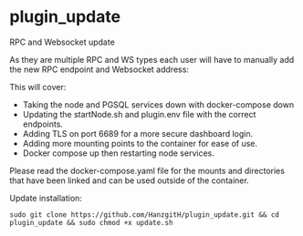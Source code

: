 # plugin_update
RPC and Websocket update

As they are multiple RPC and WS types each user will have to manually add the new RPC endpoint and Websocket address:

This will cover:
  - Taking the node and PGSQL services down with docker-compose down
  - Updating the startNode.sh and plugin.env file with the correct endpoints.
  - Adding TLS on port 6689 for a more secure dashboard login.
  - Adding more mounting points to the container for ease of use.
  - Docker compose up then restarting node services.
 
 Please read the docker-compose.yaml file for the mounts and directories that have been linked and can be used outside of the container.
 
 Update installation:
 
    sudo git clone https://github.com/HanzgitH/plugin_update.git && cd plugin_update && sudo chmod +x update.sh

